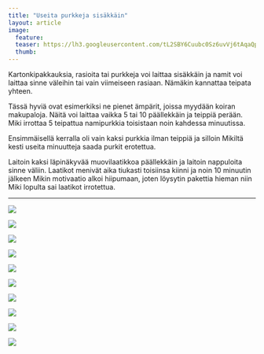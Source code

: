 ```yaml
---
title: "Useita purkkeja sisäkkäin"
layout: article
image:
  feature:
  teaser: https://lh3.googleusercontent.com/tL2SBY6Cuubc0Sz6uvVj6tAqaQp0A8hzrLD4zfX5OeI=w245
  thumb:
---
```


Kartonkipakkauksia, rasioita tai purkkeja voi laittaa sisäkkäin ja namit voi laittaa sinne väleihin tai vain viimeiseen rasiaan. Nämäkin kannattaa teipata yhteen.

Tässä hyviä ovat esimerkiksi ne pienet ämpärit, joissa myydään koiran makupaloja. Näitä voi laittaa vaikka 5 tai 10 päällekkäin ja teippiä perään. Miki irrottaa 5 teipattua namipurkkia toisistaan noin kahdessa minuutissa.

Ensimmäisellä kerralla oli vain kaksi purkkia ilman teippiä ja silloin Mikiltä kesti useita minuutteja saada purkit erotettua.

Laitoin kaksi läpinäkyvää muovilaatikkoa päällekkäin ja laitoin nappuloita sinne väliin. Laatikot menivät aika tiukasti toisiinsa kiinni ja noin 10 minuutin jälkeen Mikin motivaatio alkoi hiipumaan, joten löysytin pakettia hieman niin Miki lopulta sai laatikot irrotettua.

---

[![](https://lh3.googleusercontent.com/p19iLoKC4eG9Xh0j9cFJiF4dLEbYShreMIdfSCEQc0E=w800)](https://lh3.googleusercontent.com/p19iLoKC4eG9Xh0j9cFJiF4dLEbYShreMIdfSCEQc0E=s0)

[![](https://lh3.googleusercontent.com/m_BmDOuA-VX51C3lQ2hHfSP4Btu1QZ8i048GzehU5Xc=w800)](https://lh3.googleusercontent.com/m_BmDOuA-VX51C3lQ2hHfSP4Btu1QZ8i048GzehU5Xc=s0)

[![](https://lh3.googleusercontent.com/lIkiViKsYUqNQ8LTFtxOomsiMSw8OsALNafHddE6EN4=w800)](https://lh3.googleusercontent.com/lIkiViKsYUqNQ8LTFtxOomsiMSw8OsALNafHddE6EN4=s0)

[![](https://lh3.googleusercontent.com/AZoa487LuBzeUQo0d85eIfKPppvlz82YAy1CRHgfoQI=w800)](https://lh3.googleusercontent.com/AZoa487LuBzeUQo0d85eIfKPppvlz82YAy1CRHgfoQI=s0)

[![](https://lh3.googleusercontent.com/FuTq4SwbmDD4B51bYNyfLSgXtqawvbkA351tu3H5n6o=w800)](https://lh3.googleusercontent.com/FuTq4SwbmDD4B51bYNyfLSgXtqawvbkA351tu3H5n6o=s0)

[![](https://lh3.googleusercontent.com/_UnlamL186uARWFo_WTNMqKvgq2NmtEaRcNSfQaW3nM=w800)](https://lh3.googleusercontent.com/_UnlamL186uARWFo_WTNMqKvgq2NmtEaRcNSfQaW3nM=s0)

[![](https://lh3.googleusercontent.com/tCcGIIyT3d74w4Wwe2_G3pW1VQdvW17vOghSTQYuVU7lqPFZ_g7THAw5FSmj-ZeW-6jDoKVaTW1XSffXzREMKxjM78lGxTcYcMbK_q3j2Yv_zuvPgZFZUYrcqm-NMqyVbffpXtNJE50EfkZa9LMZKjGTnk3EdAqt2lgQ5fHqTV4cJ7fFOHc2gEhI3flq-BY1ir9Tqyi88CdODy_iDkmyLGhh8nakHQv_ZbhaTE4TL_rLFBsRhjXqUtcCZNxPjndyumyJejmCz5jYJvGHHnCMl-yrr26t5NbXIg5y9wlLVNPNq0tI-ZO7Vgye8nyR6WQfx4mgEzrnbwt3gBzz70XgF9D8LhBgYs210sti-ILLf1El8088Lxj27HKf2W5BwgIzCL3VImBaggZQ1yxSAtC5B6IiY6VMmpRlov6qLOaHMrbQbCHqE7PmDyepNn1gPfu1p8y3iZ-gXeuqHmLh49VZ6Zqf3G76wNNoWQoKSEC3jyDJcBYS66QHhJU1TcAGxL9HHWx0JmOIfo70cZOs1zGnshbXpGrHh9QaWYk0XUyWlRc=w800)](https://lh3.googleusercontent.com/tCcGIIyT3d74w4Wwe2_G3pW1VQdvW17vOghSTQYuVU7lqPFZ_g7THAw5FSmj-ZeW-6jDoKVaTW1XSffXzREMKxjM78lGxTcYcMbK_q3j2Yv_zuvPgZFZUYrcqm-NMqyVbffpXtNJE50EfkZa9LMZKjGTnk3EdAqt2lgQ5fHqTV4cJ7fFOHc2gEhI3flq-BY1ir9Tqyi88CdODy_iDkmyLGhh8nakHQv_ZbhaTE4TL_rLFBsRhjXqUtcCZNxPjndyumyJejmCz5jYJvGHHnCMl-yrr26t5NbXIg5y9wlLVNPNq0tI-ZO7Vgye8nyR6WQfx4mgEzrnbwt3gBzz70XgF9D8LhBgYs210sti-ILLf1El8088Lxj27HKf2W5BwgIzCL3VImBaggZQ1yxSAtC5B6IiY6VMmpRlov6qLOaHMrbQbCHqE7PmDyepNn1gPfu1p8y3iZ-gXeuqHmLh49VZ6Zqf3G76wNNoWQoKSEC3jyDJcBYS66QHhJU1TcAGxL9HHWx0JmOIfo70cZOs1zGnshbXpGrHh9QaWYk0XUyWlRc=s0)

[![](https://lh3.googleusercontent.com/5dU92kCZeqpm4Bglmv3VA7c-CYPIr5hkk1HLznPg-0J01pVHjB-WSHD45eRhpYZtlWqwinxUkCzybnJkHHxg0nQb0gOba_KvSD04HaXwa7gw8NBdQTOSwwdu6W1W_kYbaGUdzqU84CuK_hkvJjJRGP3cEaPxC6wsnCxnylNnlIdxAKPu1RonbzSfYw5Qfc4ACvBJx2xrdkubaM7fuK4ChZE0FslVl_Mxodyj0EEA4dh-7dOWLKv01hb1cxzdmfDlHp8pMUSD4WoiSC4FxzSPRrxgOXxHxLUMTzA5Av8Eg1ehx_FuOncm7L4JufGntGBYPFVOHDVGg42BSbLLYW1n9OaVc9np6_pmcCPfCYjNb-zENr8F2RPRQC9oGXWmSYLha94-2OJMhjXcNcu4TbkocUKRqsmnHgwsHZMY71qVQb-MfSEESFD6fsqFHRDQOm_CrFK2vyLGEDTl4o1SvZ3CXHihC83RYzrfmnWUwY4TDJKA6C59c3LXRi5PG9kw0U4taeJf14QBvhpV62kVxPQfAtkAkZyBOpisUFzE7AicHCw=w800)](https://lh3.googleusercontent.com/5dU92kCZeqpm4Bglmv3VA7c-CYPIr5hkk1HLznPg-0J01pVHjB-WSHD45eRhpYZtlWqwinxUkCzybnJkHHxg0nQb0gOba_KvSD04HaXwa7gw8NBdQTOSwwdu6W1W_kYbaGUdzqU84CuK_hkvJjJRGP3cEaPxC6wsnCxnylNnlIdxAKPu1RonbzSfYw5Qfc4ACvBJx2xrdkubaM7fuK4ChZE0FslVl_Mxodyj0EEA4dh-7dOWLKv01hb1cxzdmfDlHp8pMUSD4WoiSC4FxzSPRrxgOXxHxLUMTzA5Av8Eg1ehx_FuOncm7L4JufGntGBYPFVOHDVGg42BSbLLYW1n9OaVc9np6_pmcCPfCYjNb-zENr8F2RPRQC9oGXWmSYLha94-2OJMhjXcNcu4TbkocUKRqsmnHgwsHZMY71qVQb-MfSEESFD6fsqFHRDQOm_CrFK2vyLGEDTl4o1SvZ3CXHihC83RYzrfmnWUwY4TDJKA6C59c3LXRi5PG9kw0U4taeJf14QBvhpV62kVxPQfAtkAkZyBOpisUFzE7AicHCw=s0)

[![](https://lh3.googleusercontent.com/ffIOTsdAnrPbl0kM52bt56J3vlInn-dy9SvvbeDLCOhSEVQPlHJ2Wkm_qbNAsEcjmTFWomcstliMsyDXtHOJUu3zjGldDi3wK4uIB10v-qr_N4MqVFCxCmYguH406sh_uvsB_FlKb57w8fTriveoeDaNZc2V0XJncrI9NpUerL5a6UAP32CGOtdZu9_YnXeh7a7lu0Xeqq7bI05vwKaLDveHSzpaMM4ehzvDFmrhUtt8hpmx4tiqDqnevGKGJ3vdcEgv5Cphf4sBAqByAVAUQkEzCZTOK4WB44vQNiyIZdyxHfQx1a64joCoC4OfP-l-hWV5mbjBhS7NlqYUU3sDBDb8bk_V24mCp9Q5ZEtJcNuDduMG2mMG2fjLYLXbQa_fh-95t_2m_xZChofM4WRZ1Rbqz9Pgje7C3ePecoydgYSzVUZEA2BW1NMFNLZiAyRNsHElw8kEaGquToUtVsmYBtqqrn9H6wqq8lI0lWafa3mwcLKoFO8URPDoktrCzzmtNTOpd9M0LRJjTEMXEpXcFf9bzjdaZWtQSI0nMwTMedE=w800)](https://lh3.googleusercontent.com/ffIOTsdAnrPbl0kM52bt56J3vlInn-dy9SvvbeDLCOhSEVQPlHJ2Wkm_qbNAsEcjmTFWomcstliMsyDXtHOJUu3zjGldDi3wK4uIB10v-qr_N4MqVFCxCmYguH406sh_uvsB_FlKb57w8fTriveoeDaNZc2V0XJncrI9NpUerL5a6UAP32CGOtdZu9_YnXeh7a7lu0Xeqq7bI05vwKaLDveHSzpaMM4ehzvDFmrhUtt8hpmx4tiqDqnevGKGJ3vdcEgv5Cphf4sBAqByAVAUQkEzCZTOK4WB44vQNiyIZdyxHfQx1a64joCoC4OfP-l-hWV5mbjBhS7NlqYUU3sDBDb8bk_V24mCp9Q5ZEtJcNuDduMG2mMG2fjLYLXbQa_fh-95t_2m_xZChofM4WRZ1Rbqz9Pgje7C3ePecoydgYSzVUZEA2BW1NMFNLZiAyRNsHElw8kEaGquToUtVsmYBtqqrn9H6wqq8lI0lWafa3mwcLKoFO8URPDoktrCzzmtNTOpd9M0LRJjTEMXEpXcFf9bzjdaZWtQSI0nMwTMedE=s0)

[![](https://lh3.googleusercontent.com/YAE6i1OWTMDbqvoSCqdP8tCY2I5zvIIIcxh9Dus1n8K0oLdRDFRKKyv-yq4SP1KhEQ0LZMX0M0xkGajUCjzkZoXPWb4k05hJKGw3a6owe12IScsNTuot9HllCksiC97sQAGQRxS2GS8UJF0fKrlgYVAkkldOWaqmKNBv6umnMHgZ50KlDuKhIu_YayfLBI51B701ckpxTDnEPXbFQsOXc3QnZESMm-MExOhai7YXhLT2srj67k6wlUTH-kVioe3xvORJ07hukHEZIwL0UM_mQnLUAdNKRX0xITG6D1QcIY7q2sO4WVZK8-IZGI8bBL_6NATKZpohwiHMMtNLQi3ZiFInnWTwOMFevqyXRv4II5qcN8s5cWT1XaA-guI_6FxhVF6x5-Q8rFDPJCNOxAuninaq_uw-hAX54-oshs3Enep7LP3_Mlv75pY6wQs422TMQYLWwKgOmuD2tQ3qYKD5gP_-UTpn6UeqmkgK0KT5qnihJppGqc92Of98LN0bGFguIQhFRNGeNmGNC0ikg_RfdivAlMHreSO1hWYIYqTdjuo=w800)](https://lh3.googleusercontent.com/YAE6i1OWTMDbqvoSCqdP8tCY2I5zvIIIcxh9Dus1n8K0oLdRDFRKKyv-yq4SP1KhEQ0LZMX0M0xkGajUCjzkZoXPWb4k05hJKGw3a6owe12IScsNTuot9HllCksiC97sQAGQRxS2GS8UJF0fKrlgYVAkkldOWaqmKNBv6umnMHgZ50KlDuKhIu_YayfLBI51B701ckpxTDnEPXbFQsOXc3QnZESMm-MExOhai7YXhLT2srj67k6wlUTH-kVioe3xvORJ07hukHEZIwL0UM_mQnLUAdNKRX0xITG6D1QcIY7q2sO4WVZK8-IZGI8bBL_6NATKZpohwiHMMtNLQi3ZiFInnWTwOMFevqyXRv4II5qcN8s5cWT1XaA-guI_6FxhVF6x5-Q8rFDPJCNOxAuninaq_uw-hAX54-oshs3Enep7LP3_Mlv75pY6wQs422TMQYLWwKgOmuD2tQ3qYKD5gP_-UTpn6UeqmkgK0KT5qnihJppGqc92Of98LN0bGFguIQhFRNGeNmGNC0ikg_RfdivAlMHreSO1hWYIYqTdjuo=s0)
